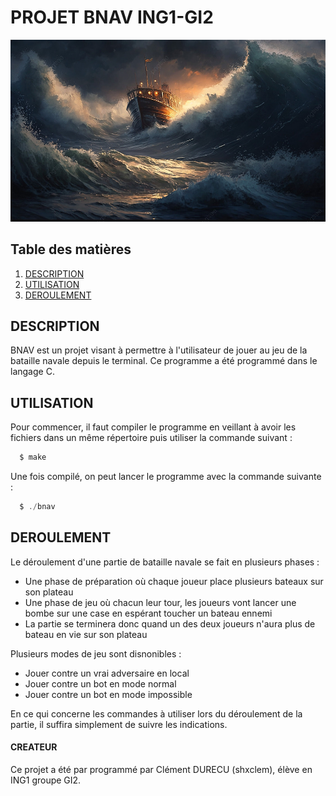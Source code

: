 # PROJET BNAV ING1-GI2

![alt_text](https://github.com/shxclem/BNAV/blob/ressources/BNAV.jpg)


## Table des matières
1. [DESCRIPTION](#description)
2. [UTILISATION](#utilisation)
3. [DEROULEMENT](#deroulement)

## DESCRIPTION

BNAV est un projet visant à permettre à l'utilisateur de jouer au jeu de la bataille navale depuis le terminal.
Ce programme a été programmé dans le langage C.

## UTILISATION

Pour commencer, il faut compiler le programme en veillant à avoir les fichiers dans un même répertoire puis utiliser la commande suivant :
```c
  $ make
```
Une fois compilé, on peut lancer le programme avec la commande suivante :
```c
  $ ./bnav
```
## DEROULEMENT

Le déroulement d'une partie de bataille navale se fait en plusieurs phases :
  - Une phase de préparation où chaque joueur place plusieurs bateaux sur son plateau
  - Une phase de jeu où chacun leur tour, les joueurs vont lancer une bombe sur une case en espérant toucher un bateau ennemi
  - La partie se terminera donc quand un des deux joueurs n'aura plus de bateau en vie sur son plateau

Plusieurs modes de jeu sont disnonibles :
  - Jouer contre un vrai adversaire en local
  - Jouer contre un bot en mode normal
  - Jouer contre un bot en mode impossible

En ce qui concerne les commandes à utiliser lors du déroulement de la partie, il suffira simplement de suivre les indications.

#### CREATEUR

Ce projet a été par programmé par Clément DURECU (shxclem), élève en ING1 groupe GI2.
